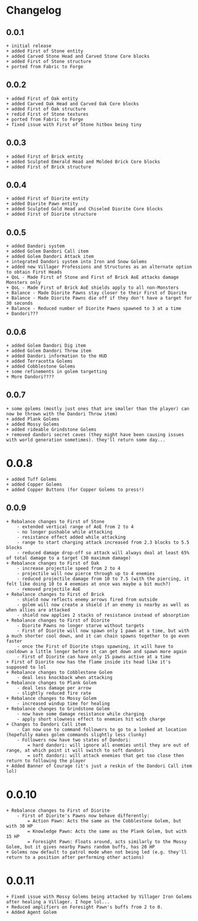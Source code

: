 # Changelog

## 0.0.1
    + initial release
    + added First of Stone entity
    + added Carved Stone Head and Carved Stone Core blocks
    + added First of Stone structure
    + ported from Fabric to Forge

## 0.0.2
    + added First of Oak entity
    + added Carved Oak Head and Carved Oak Core blocks
    + added First of Oak structure
    + redid First of Stone textures
    + ported from Fabric to Forge
    + fixed issue with First of Stone hitbox being tiny

## 0.0.3
    + added First of Brick entity
    + added Sculpted Emerald Head and Molded Brick Core blocks
    + added First of Brick structure

## 0.0.4
    + added First of Diorite entity
    + added Diorite Pawn entity
    + added Sculpted Gold Head and Chiseled Diorite Core blocks
    + added First of Diorite structure

## 0.0.5
    + added Dandori system
    + added Golem Dandori Call item
    + added Golem Dandori Attack item
    + integrated Dandori system into Iron and Snow Golems
    + added new Villager Professions and Structures as an alternate option to obtain First Heads
    + QoL - Made First of Stone and First of Brick AoE attacks damage Monsters only
    + QoL - Made First of Brick AoE shields apply to all non-Monsters
    + Balance - Made Diorite Pawns stay closer to their First of Diorite
    + Balance - Made Diorite Pawns die off if they don't have a target for 30 seconds
    + Balance - Reduced number of Diorite Pawns spawned to 3 at a time
    + Dandori???

## 0.0.6
    + added Golem Dandori Dig item
    + added Golem Dandori Throw item
    + added Dandori information to the HUD
    + added Terracotta Golems
    + added Cobblestone Golems
    + some refinements in golem targetting
    + More Dandori????

## 0.0.7
    + some golems (mostly just ones that are smaller than the player) can now be thrown with the Dandori Throw item)
    + added Plank Golems
    + added Mossy Golems
    + added rideable Grindstone Golems
    + removed dandori secret caves (they might have been causing issues with world generation sometimes). they'll return some day...

# 0.0.8
    + added Tuff Golems
    + added Copper Golems
    + added Copper Buttons (for Copper Golems to press!)

## 0.0.9
    + Rebalance changes to First of Stone
        - extended vertical range of AoE from 2 to 4
        - no longer pushable while attacking
        - resistance effect added while attacking
        - range to start charging attack increased from 2.3 blocks to 5.5 blocks
        - reduced damage drop-off so attack will always deal at least 65% of total damage to a target (30 maximum damage)
    + Rebalance changes to First of Oak
        - increase projectile speed from 2 to 4
        - projectile will now pierce through up to 4 enemies
        - reduced projectile damage from 10 to 7.5 (with the piercing, it felt like doing 10 to 4 enemies at once was maybe a bit much?)
        - removed projectile AoE
    + Rebalance changes to First of Brick
        - shield now reflects enemy arrows fired from outside
        - golem will now create a shield if an enemy is nearby as well as when allies are attacked
        - shield now applies 2 stacks of resistance instead of absorption
    + Rebalance changes to First of Diorite
        - Diorite Pawns no longer starve without targets
        - First of Diorite will now spawn only 1 pawn at a time, but with a much shorter cool down, and it can chain spawns together to go even faster
        - once the First of Diorite stops spawning, it will have to cooldown a little longer before it can get down and spawn more again
        - First of Diorite can have only 15 pawns active at a time
    + First of Diorite now has the flame inside its head like it's supposed to lol
    + Rebalance changes to Cobblestone Golem
        - deal less knockback when attacking
    + Rebalance changes to Plank Golem
        - deal less damage per arrow
        - slightly reduced fire rate
    + Rebalance changes to Mossy Golem
        - increased windup time for healing
    + Rebalance changes to Grindstone Golem
        - now have some damage resistance while charging
        - apply short slowness effect to enemies hit with charge
    + Changes to Dandori Call item
        - Can now use to command followers to go to a looked at location (hopefully makes golem commands slightly less clunky)
        - Followers now have two states of Dandori:
            = hard dandori: will ignore all enemies until they are out of range, at which point it will switch to soft dandori
            = soft dandori: will attack enemies that get too close then return to following the player
    + Added Banner of Courage (it's just a reskin of the Dandori Call item lol)

# 0.0.10
    + Rebalance changes to First of Diorite
        - First of Diorite's Pawns now behave differently:
            = Action Pawn: Acts the same as the Cobblestone Golem, but with 30 HP
            = Knowledge Pawn: Acts the same as the Plank Golem, but with 15 HP
            = Foresight Pawn: Floats around, acts similarly to the Mossy Golem, but it gives nearby Pawns random buffs, has 20 HP
    + Golems now default to patrol mode when not being led (e.g. they'll return to a position after performing other actions)

# 0.0.11
    + Fixed issue with Mossy Golems being attacked by Villager Iron Golems after healing a Villager. I hope lol...
    + Reduced amplifiers on Foresight Pawn's buffs from 2 to 0.
    + Added Agent Golem